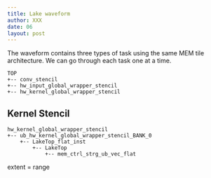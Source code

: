 ```yaml
---
title: Lake waveform
author: XXX
date: 06
layout: post
---
```


The waveform contains three types of task using the same MEM tile architecture. We can go through each task one at a time. 

    TOP
    +-- conv_stencil
    +-- hw_input_global_wrapper_stencil
    +-- hw_kernel_global_wrapper_stencil

## Kernel Stencil

    hw_kernel_global_wrapper_stencil
    +-- ub_hw_kernel_global_wrapper_stencil_BANK_0
        +-- LakeTop_flat_inst
            +-- LakeTop
                +-- mem_ctrl_strg_ub_vec_flat




extent = range
